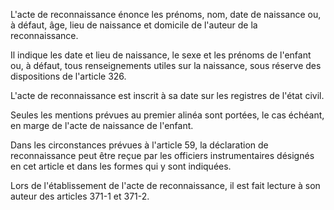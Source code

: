 L'acte de reconnaissance énonce les prénoms, nom, date de naissance ou, à défaut, âge, lieu de naissance et domicile de l'auteur de la reconnaissance. 


Il indique les date et lieu de naissance, le sexe et les prénoms de l'enfant ou, à défaut, tous renseignements utiles sur la naissance, sous réserve des dispositions de l'article 326.



L'acte de reconnaissance est inscrit à sa date sur les registres de l'état civil. 


Seules les mentions prévues au premier alinéa sont portées, le cas échéant, en marge de l'acte de naissance de l'enfant. 


Dans les circonstances prévues à l'article 59, la déclaration de reconnaissance peut être reçue par les officiers instrumentaires désignés en cet article et dans les formes qui y sont indiquées. 


Lors de l'établissement de l'acte de reconnaissance, il est fait lecture à son auteur des articles 371-1 et 371-2.


